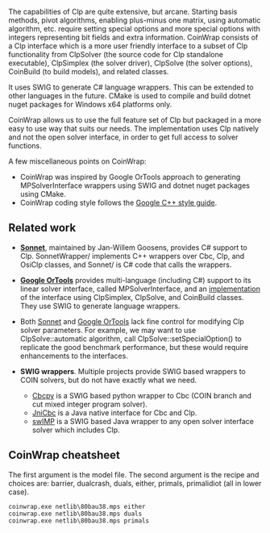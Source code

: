 The capabilities of Clp are quite extensive, but arcane. Starting basis methods,
pivot algorithms, enabling plus-minus one matrix, using automatic algorithm,
etc. require setting special options and more special options with integers
representing bit fields and extra information. CoinWrap consists of a Clp
interface which is a more user friendly interface to a subset of Clp
functionality from ClpSolver (the source code for Clp standalone executable),
ClpSimplex (the solver driver), ClpSolve (the solver options), CoinBuild (to
build models), and related classes.

It uses SWIG to generate C# language wrappers. This can be extended to other
languages in the future. CMake is used to compile and build dotnet nuget
packages for Windows x64 platforms only.

CoinWrap allows us to use the full feature set of Clp but packaged in a more
easy to use way that suits our needs. The implementation uses Clp natively and
not the open solver interface, in order to get full access to solver functions.

A few miscellaneous points on CoinWrap:

  - CoinWrap was inspired by Google OrTools approach to generating
    MPSolverInterface wrappers using SWIG and dotnet nuget packages using CMake.
  - CoinWrap coding style follows the [Google C++ style
    guide](https://google.github.io/styleguide/cppguide.html).


## Related work

- [__Sonnet__](https://github.com/coin-or/Sonnet), maintained by Jan-Willem Goosens,
  provides C# support to Clp. SonnetWrapper/ implements C++ wrappers over Cbc,
  Clp, and OsiClp classes, and Sonnet/ is C# code that calls the wrappers.

- [__Google OrTools__](../GLOP/ortools) provides multi-language (including C#)
  support to its linear solver interface, called MPSolverInterface, and an
  [implementation](../GLOP/ortools/linear_solver/clp_interface.cc) of the
  interface using ClpSimplex, ClpSolve, and CoinBuild classes. They use SWIG to
  generate language wrappers.

- Both [Sonnet](https://github.com/coin-or/Sonnet) and [Google
  OrTools](../GLOP/ortools) lack fine control for modifying Clp solver
  parameters. For example, we may want to use ClpSolve::automatic algorithm,
  call ClpSolve::setSpecialOption() to replicate the good benchmark performance,
  but these would require enhancements to the interfaces.

- __SWIG wrappers__. Multiple projects provide SWIG based wrappers to COIN
  solvers, but do not have exactly what we need.
  - [Cbcpy](https://gitlab.com/ikus-soft/cbcpy) is a SWIG based python wrapper
    to Cbc (COIN branch and cut mixed integer program solver).
  - [JniCbc](https://github.com/babakmoazzez/jCbc) is a Java native interface
    for Cbc and Clp.
  - [swIMP](http://swimp.sourceforge.net/) is a SWIG based Java wrapper to any
    open solver interface solver which includes Clp.

## CoinWrap cheatsheet

The first argument is the model file. The second argument is the recipe and
choices are: barrier, dualcrash, duals, either, primals, primalidiot (all in
lower case).

```
coinwrap.exe netlib\80bau38.mps either
coinwrap.exe netlib\80bau38.mps duals
coinwrap.exe netlib\80bau38.mps primals
```
